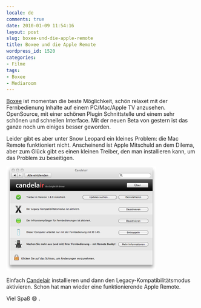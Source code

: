 ```yaml
---
locale: de
comments: true
date: 2010-01-09 11:54:16
layout: post
slug: boxee-und-die-apple-remote
title: Boxee und die Apple Remote
wordpress_id: 1520
categories:
- Filme
tags:
- Boxee
- Mediaroom
---
```


[Boxee](http://boxee.tv) ist momentan die beste Möglichkeit, schön relaxet mit
der Fernbedienung Inhalte auf einem PC/Mac/Apple TV anzusehen. OpenSource, mit
einer schönen Plugin Schnittstelle und einem sehr schönen und schnellen
Interface. Mit der neuen Beta von gestern ist das ganze noch um einiges besser
geworden. 

Leider gibt es aber unter Snow Leopard ein kleines Problem: die Mac Remote
funktioniert nicht. Anscheinend ist Apple Mitschuld an dem Dilema, aber zum
Glück gibt es einen kleinen Treiber, den man installieren kann, um das Problem
zu beseitigen.

[![](/images/2010-01-09-boxee-und-die-apple-remote/screen-capture.png)](http://www.iospirit.com/labs/candelair/)

Einfach [Candelair](http://www.iospirit.com/labs/candelair/) installieren und
dann den Legacy-Kompatibilitätsmodus aktivieren. Schon hat man wieder eine
funktionierende Apple Remote.

Viel Spaß :smile: .
